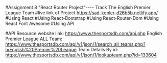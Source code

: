 #Assignment 8 "React Router Project"---- Track The English Premier League Team #live link of Project https://sad-kepler-d26b5b.netlify.app/ #Using React #Using React-Bootstrap #Using React-Router-Dom #Using React Font Awesome #Using API

#API Resource website link: https://www.thesportsdb.com/api.php English Premier League ALL Team: https://www.thesportsdb.com/api/v1/json/1/search_all_teams.php?l=English%20Premier%20League Team Details By id: https://www.thesportsdb.com/api/v1/json/1/lookupteam.php?id=133604
